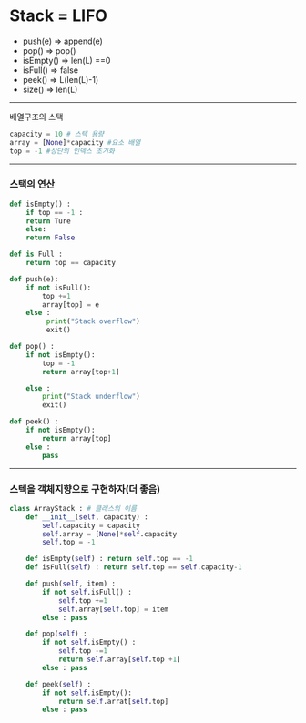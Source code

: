Stack = LIFO
============
- push(e) => append(e)
- pop() => pop()
- isEmpty() => len(L) ==0
- isFull() => false
- peek() => L(len(L)-1)
- size() => len(L)

------

배열구조의 스택
```python
capacity = 10 # 스택 용량
array = [None]*capacity #요소 배열
top = -1 #상단의 인덱스 초기화
```
-----

### 스택의 연산
```python
def isEmpty() :
    if top == -1 :
    return Ture
    else:
    return False

def is Full :
    return top == capacity

def push(e):
    if not isFull():
        top +=1
        array[top] = e
    else :
         print("Stack overflow")
         exit()

def pop() :
    if not isEmpty():
        top = -1
        return array[top+1]

    else :
        print("Stack underflow")
        exit()

def peek() :
    if not isEmpty():
        return array[top]
    else :
        pass
```

-----

### 스텍을 객체지향으로 구현하자(더 좋음)
```python
class ArrayStack : # 클래스의 이름
    def __init__(self, capacity) :
        self.capacity = capacity
        self.array = [None]*self.capacity
        self.top = -1

    def isEmpty(self) : return self.top == -1
    def isFull(self) : return self.top == self.capacity-1

    def push(self, item) :
        if not self.isFull() :
            self.top +=1
            self.array[self.top] = item
        else : pass

    def pop(self) :
        if not self.isEmpty() :
            self.top -=1
            return self.array[self.top +1]
        else : pass

    def peek(self) :
        if not self.isEmpty():
            return self.arrat[self.top]
        else : pass

```
